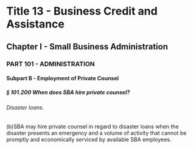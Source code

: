 
# Title 13 - Business Credit and Assistance
## Chapter I - Small Business Administration
### PART 101 - ADMINISTRATION
#### Subpart B - Employment of Private Counsel
##### § 101.200 When does SBA hire private counsel?
###### Disaster loans.

(b)SBA may hire private counsel in regard to disaster loans when the disaster presents an emergency and a volume of activity that cannot be promptly and economically serviced by available SBA employees.
